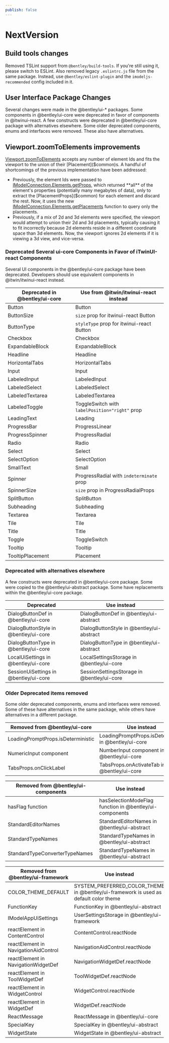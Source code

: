 ```yaml
---
publish: false
---
```

# NextVersion

## Build tools changes

Removed TSLint support from `@bentley/build-tools`. If you're still using it, please switch to ESLint.
Also removed legacy `.eslintrc.js` file from the same package. Instead, use `@bentley/eslint-plugin` and the `imodeljs-recommended` config included in it.

## User Interface Package Changes

Several changes were made in the @bentley/ui-* packages.
Some components in @bentley/ui-core were deprecated in favor of components in @itwinui-react.
A few constructs were deprecated in @bentley/ui-core package with alternatives elsewhere.
Some older deprecated components, enums and interfaces were removed. These also have alternatives.

## Viewport.zoomToElements improvements

[Viewport.zoomToElements]($frontend) accepts any number of element Ids and fits the viewport to the union of their [Placement]($common)s. A handful of shortcomings of the previous implementation have been addressed:

* Previously, the element Ids were passed to [IModelConnection.Elements.getProps]($frontend), which returned **all** of the element's properties (potentially many megabytes of data), only to extract the [PlacementProps]($common) for each element and discard the rest. Now, it uses the new [IModelConnection.Elements.getPlacements]($frontend) function to query only the placements.
* Previously, if a mix of 2d and 3d elements were specified, the viewport would attempt to union their 2d and 3d placements, typically causing it to fit incorrectly because 2d elements reside in a different coordinate space than 3d elements. Now, the viewport ignores 2d elements if it is viewing a 3d view, and vice-versa.

### Deprecated Several ui-core Components in Favor of iTwinUI-react Components

Several UI components in the @bentley/ui-core package have been deprecated.
Developers should use equivalent components in @itwin/itwinui-react instead.

|Deprecated in @bentley/ui-core|Use from @itwin/itwinui-react instead
|-----|-----
|Button | Button
|ButtonSize | `size` prop for itwinui-react Button
|ButtonType | `styleType` prop for itwinui-react Button
|Checkbox | Checkbox
|ExpandableBlock | ExpandableBlock
|Headline| Headline
|HorizontalTabs | HorizontalTabs
|Input | Input
|LabeledInput | LabeledInput
|LabeledSelect | LabeledSelect
|LabeledTextarea | LabeledTextarea
|LabeledToggle | ToggleSwitch with `labelPosition="right"` prop
|LeadingText | Leading
|ProgressBar | ProgressLinear
|ProgressSpinner | ProgressRadial
|Radio | Radio
|Select | Select
|SelectOption | SelectOption
|SmallText | Small
|Spinner | ProgressRadial with `indeterminate` prop
|SpinnerSize | `size` prop in ProgressRadialProps
|SplitButton | SplitButton
|Subheading | Subheading
|Textarea | Textarea
|Tile | Tile
|Title | Title
|Toggle | ToggleSwitch
|Tooltip | Tooltip
|TooltipPlacement | Placement

### Deprecated with alternatives elsewhere

A few constructs were deprecated in @bentley/ui-core package.
Some were copied to the @bentley/ui-abstract package.
Some have replacements within the @bentley/ui-core package.

|Deprecated|Use instead
|-----|-----
|DialogButtonDef in @bentley/ui-core | DialogButtonDef in @bentley/ui-abstract
|DialogButtonStyle in @bentley/ui-core | DialogButtonStyle in @bentley/ui-abstract
|DialogButtonType in @bentley/ui-core | DialogButtonType in @bentley/ui-abstract
|LocalUiSettings in @bentley/ui-core | LocalSettingsStorage in @bentley/ui-core
|SessionUiSettings in @bentley/ui-core | SessionSettingsStorage in @bentley/ui-core

### Older Deprecated items removed

Some older deprecated components, enums and interfaces were removed.
Some of these have alternatives in the same package, while others have alternatives in a different package.

|Removed from @bentley/ui-core |Use instead
|-----|-----
|LoadingPromptProps.isDeterministic | LoadingPromptProps.isDeterminate in @bentley/ui-core
|NumericInput component | NumberInput component in @bentley/ui-core
|TabsProps.onClickLabel | TabsProps.onActivateTab in @bentley/ui-core

|Removed from @bentley/ui-components |Use instead
|-----|-----
|hasFlag function | hasSelectionModeFlag function in @bentley/ui-components
|StandardEditorNames | StandardEditorNames in @bentley/ui-abstract
|StandardTypeNames | StandardTypeNames in @bentley/ui-abstract
|StandardTypeConverterTypeNames | StandardTypeNames in @bentley/ui-abstract

|Removed from @bentley/ui-framework |Use instead
|-----|-----
|COLOR_THEME_DEFAULT | SYSTEM_PREFERRED_COLOR_THEME in @bentley/ui-framework is used as default color theme
|FunctionKey | FunctionKey in @bentley/ui-abstract
|IModelAppUiSettings | UserSettingsStorage in @bentley/ui-framework
|reactElement in ContentControl | ContentControl.reactNode
|reactElement in NavigationAidControl | NavigationAidControl.reactNode
|reactElement in NavigationWidgetDef | NavigationWidgetDef.reactNode
|reactElement in ToolWidgetDef | ToolWidgetDef.reactNode
|reactElement in WidgetControl | WidgetControl.reactNode
|reactElement in WidgetDef | WidgetDef.reactNode
|ReactMessage | ReactMessage in @bentley/ui-core
|SpecialKey | SpecialKey in @bentley/ui-abstract
|WidgetState | WidgetState in @bentley/ui-abstract
